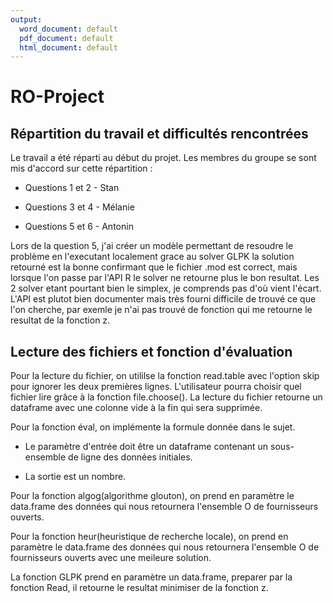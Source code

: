 ```yaml
---
output:
  word_document: default
  pdf_document: default
  html_document: default
---
```

# RO-Project
## Répartition du travail et difficultés rencontrées

Le travail a été réparti au début du projet.
Les membres du groupe se sont mis d'accord sur cette répartition :

- Questions 1 et 2  - Stan

- Questions 3 et 4 - Mélanie

- Questions 5 et 6 - Antonin

Lors de la question 5, j'ai créer un modèle permettant de resoudre le problème en l'executant localement grace au solver GLPK la solution retourné est la bonne confirmant que le fichier .mod est correct, mais lorsque l'on passe par l'API R le solver ne retourne plus le bon resultat. Les 2 solver etant pourtant bien le simplex, je comprends pas d'où vient l'écart.
L'API est plutot bien documenter mais très fourni difficile de trouvé ce que l'on cherche, par exemle je n'ai pas trouvé de fonction qui me retourne le resultat de la fonction z.

## Lecture des fichiers et fonction d'évaluation

Pour la lecture du fichier, on utililse la fonction read.table avec l'option skip pour ignorer les deux premières lignes.
L'utilisateur pourra choisir quel fichier lire grâce à la fonction file.choose().
La lecture du fichier retourne un dataframe avec une colonne vide à la fin qui sera supprimée.

Pour la fonction éval, on implémente la formule donnée dans le sujet.

- Le paramètre d'entrée doit être un dataframe contenant un sous-ensemble de ligne des données initiales.

- La sortie est un nombre.

Pour la fonction algog(algorithme glouton), on prend en paramètre le data.frame des données qui nous retournera l'ensemble O de fournisseurs ouverts.

Pour la fonction heur(heuristique de recherche locale), on prend en paramètre le data.frame des données qui nous retournera l'ensemble O de fournisseurs ouverts avec une meileure solution.

La fonction GLPK prend en paramètre un data.frame, preparer par la fonction Read, il retourne le resultat minimiser de la fonction z.